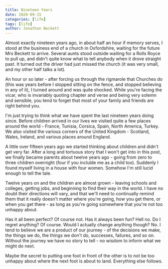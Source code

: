 ```yaml
---
title: Nineteen Years
date: 2020-09-15
categories: [life]
tags: [life]
author: Jonathan Beckett
---
```


Almost exactly nineteen years ago, in about half an hour if memory serves, I stood at the business end of a church in Oxfordshire, waiting for the future Mrs Beckett to arrive. Several aunts stood outside waiting for a Rolls Royce to pull up, and didn't quite know what to tell anybody when it drove straight past. It turned out the driver had just missed the church (it was very small, and my other half talks a lot).

An hour or so later - after forcing us through the rigmarole that Churches do (this was years before I stopped sitting on the fence, and stopped believing in any of it), I turned around and was quite shocked. While you're facing the vicar, who is invariably quoting chapter and verse and being very solemn and sensible, you tend to forget that most of your family and friends are right behind you.

I'm just trying to think what we have spent the last nineteen years doing since. Before children arrived in our lives we visited quite a few places around the world - France, Tunisia, Corsica, Spain, North America, Turkey. We also visited the various corners of the United Kingdom - Scotland, Wales, Ireland, and various places around England.

A little over fifteen years ago we started thinking about children and didn't get very far. After a long and tortuous story that I won't get into in this post, we finally became parents about twelve years ago - going from zero to three children overnight (four if you inclulde me as a child too). Suddenly I found myself living in a house with four women. Somehow I'm still lucid enough to tell the tale.

Twelve years on and the children are almost grown - leaving schools and colleges, getting jobs, and beginning to find their way in the world. I have no doubt their directions will vary, and that we'll need to continually remind them that it really doesn't matter where you're going, how you get there, or when you get there - as long as you're going somewhere that you're not too unhappy about.

Has it all been perfect? Of course not. Has it always been fun? Hell no. Do I regret anything? Of course. Would I actually change anything though? No. I tend to believe we are a product of our journey - of the decisions we make, the things we do, the things we don't do, successes, failures, and so on. Without the journey we have no story to tell - no wisdom to inform what we might do next.

Maybe the secret to putting one foot in front of the other is to not be too unhappy about where the next foot is about to land. Everything else follows.